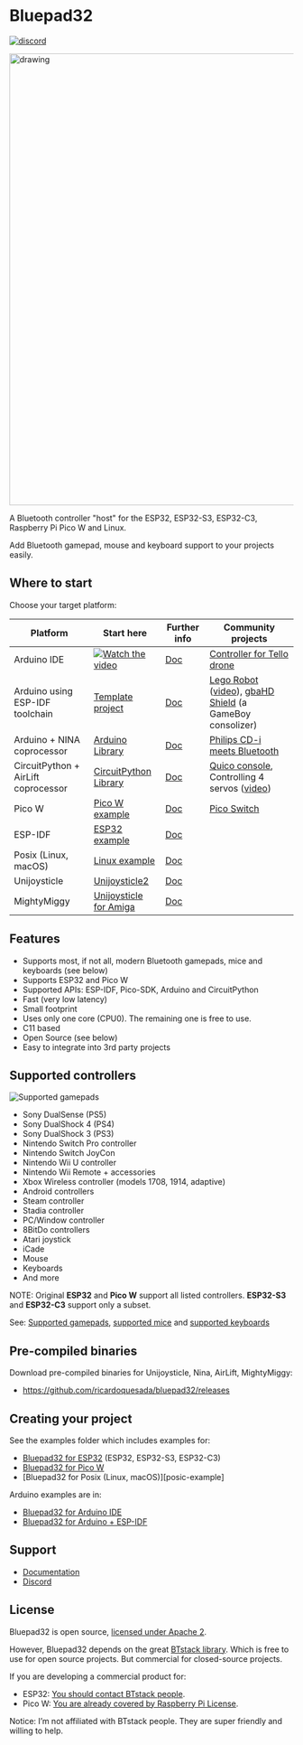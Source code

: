 # Bluepad32

[![discord](https://img.shields.io/discord/775177861665521725.svg)](https://discord.gg/r5aMn6Cw5q)

<img src="https://github.com/ricardoquesada/bluepad32/blob/main/docs/images/bluepad32-logo.png?raw=true" alt="drawing" width="800"/>

A Bluetooth controller "host" for the ESP32, ESP32-S3, ESP32-C3, Raspberry Pi Pico W and Linux.

Add Bluetooth gamepad, mouse and keyboard support to your projects easily.

## Where to start

Choose your target platform:

| Platform                            | Start here                                                        | Further info             | Community projects                                                                                        |
|-------------------------------------|-------------------------------------------------------------------|--------------------------|-----------------------------------------------------------------------------------------------------------|
| Arduino IDE                         | [![Watch the video][youtube_image]](https://youtu.be/0jnY-XXiD8Q) | [Doc][plat_arduino]      | [Controller for Tello drone][tello]                                                                       |
| Arduino using ESP-IDF toolchain     | [Template project][esp-idf-bluepad32-arduino]                     | [Doc][plat_arduino]      | [Lego Robot][esp32_example] ([video][esp32_video]), [gbaHD Shield][esp32_example2] (a GameBoy consolizer) |
| Arduino + NINA coprocessor          | [Arduino Library][bp32-arduino]                                   | [Doc][plat_nina]         | [Philips CD-i meets Bluetooth][nina_example]                                                              |
| CircuitPython + AirLift coprocessor | [CircuitPython Library][bp32-circuitpython]                       | [Doc][plat_airlift]      | [Quico console][airlift_example], Controlling 4 servos ([video][airlift_video])                           |
| Pico W                              | [Pico W example][pico-w-example]                                  | [Doc][plat_custom]       | [Pico Switch][pico_switch]                                                                                |
| ESP-IDF                             | [ESP32 example][esp32-example]                                    | [Doc][plat_custom]       |                                                                                                           |
| Posix (Linux, macOS)                | [Linux example][posix-example]                                    | [Doc][plat_custom]       |                                                                                                           |
| Unijoysticle                        | [Unijoysticle2][unijoysticle2]                                    | [Doc][plat_unijoysticle] |                                                                                                           |
| MightyMiggy                         | [Unijoysticle for Amiga][unijoysticle_sukko]                      | [Doc][plat_mightymiggy]  |                                                                                                           |

[airlift_example]: https://gitlab.com/ricardoquesada/quico

[airlift_video]: https://twitter.com/makermelissa/status/1482596378282913793

[bp32-arduino]: https://github.com/ricardoquesada/bluepad32-arduino

[bp32-circuitpython]: https://github.com/ricardoquesada/bluepad32-circuitpython

[esp32_example]: https://github.com/antonvh/LMS-uart-esp/blob/main/Projects/LMS-ESP32/BluePad32_idf/README.md

[esp32_example2]: https://github.com/ManCloud/GBAHD-Shield

[esp32_video]: https://www.instagram.com/p/Ca7T6twKZ0B/

[esp-idf-bluepad32-arduino]: https://github.com/ricardoquesada/esp-idf-arduino-bluepad32-template

[nina_example]: https://eyskens.me/cd-i-meets-bluetooth/

[pico_switch]: https://github.com/juan518munoz/PicoSwitch-WirelessGamepadAdapter

[plat_airlift]: https://bluepad32.readthedocs.io/en/latest/plat_airlift

[plat_arduino]: https://bluepad32.readthedocs.io/en/latest/plat_arduino

[plat_custom]: https://bluepad32.readthedocs.io/en/latest/adding_new_platform

[plat_mightymiggy]: https://bluepad32.readthedocs.io/en/latest/plat_mightymiggy

[plat_nina]: https://bluepad32.readthedocs.io/en/latest/plat_nina

[plat_unijoysticle]: https://bluepad32.readthedocs.io/en/latest/plat_unijoysticle

[tello]: https://github.com/jsolderitsch/ESP32Controller

[unijoysticle2]: https://retro.moe/unijoysticle2/

[unijoysticle_sukko]: https://gitlab.com/SukkoPera/unijoysticle2

[youtube_image]: https://lh3.googleusercontent.com/pw/AJFCJaXiDBy3NcQBBB-WFFVCsvYBs8szExsYQVwG5qqBTtKofjzZtJv_6GSL7_LfYRiypF1K0jjjgziXJuxAhoEawvzV84hlbmVTrGeXQYpVnpILZwWkbFi-ccX4lEzEbYXX-UbsEzpHLhO8qGVuwxOl7I_h1Q=-no?authuser=0

## Features

* Supports most, if not all, modern Bluetooth gamepads, mice and keyboards (see below)
* Supports ESP32 and Pico W
* Supported APIs: ESP-IDF, Pico-SDK, Arduino and CircuitPython
* Fast (very low latency)
* Small footprint
* Uses only one core (CPU0). The remaining one is free to use.
* C11 based
* Open Source (see below)
* Easy to integrate into 3rd party projects

## Supported controllers

![Supported gamepads](https://lh3.googleusercontent.com/pw/AMWts8BB7wT51jpn3HxWHuZLiEM2lX05gmTDsnldHszkXuYqxbowNvtxPtpbHh3CNjv1OBzeyadZjNLNBgE4w2tl2WmP8M9gGBCfWhzmZGQnHBlERSoy5W2dj6-EYmT84yteKTFjp4Jz2H3DgByFiKXaxfFC2g=-no)

* Sony DualSense (PS5)
* Sony DualShock 4 (PS4)
* Sony DualShock 3 (PS3)
* Nintendo Switch Pro controller
* Nintendo Switch JoyCon
* Nintendo Wii U controller
* Nintendo Wii Remote + accessories
* Xbox Wireless controller (models 1708, 1914, adaptive)
* Android controllers
* Steam controller
* Stadia controller
* PC/Window controller
* 8BitDo controllers
* Atari joystick
* iCade
* Mouse
* Keyboards
* And more

NOTE: Original **ESP32** and **Pico W** support all listed controllers. **ESP32-S3** and **ESP32-C3** support only a
subset.

See: [Supported gamepads][gamepads], [supported mice][mice] and [supported keyboards][keyboards]

[gamepads]: https://github.com/ricardoquesada/bluepad32/blob/master/docs/supported_gamepads.md

[mice]: https://github.com/ricardoquesada/bluepad32/blob/master/docs/supported_mice.md

[keyboards]: https://github.com/ricardoquesada/bluepad32/blob/master/docs/supported_keyboards.md

## Pre-compiled binaries

Download pre-compiled binaries for Unijoysticle, Nina, AirLift, MightyMiggy:

* https://github.com/ricardoquesada/bluepad32/releases

## Creating your project

See the examples folder which includes examples for:

* [Bluepad32 for ESP32][esp32-example] (ESP32, ESP32-S3, ESP32-C3)
* [Bluepad32 for Pico W][pico-w-example]
* [Bluepad32 for Posix (Linux, macOS)][posic-example]

Arduino examples are in:

* [Bluepad32 for Arduino IDE][arduino-ide-example]
* [Bluepad32 for Arduino + ESP-IDF][arduino-esp-idf-example]

[esp32-example]: examples/esp32/

[pico-w-example]: examples/pico_w/

[posix-example]: examples/posix

[arduino-ide-example]: https://www.youtube.com/watch?v=0jnY-XXiD8Q

[arduino-esp-idf-example]: https://github.com/ricardoquesada/esp-idf-arduino-bluepad32-template

## Support

* [Documentation][docs]
* [Discord][discord]

[docs]: https://bluepad32.readthedocs.io/en/latest/

[discord]: https://discord.gg/r5aMn6Cw5q

## License

Bluepad32 is open source, [licensed under Apache 2][apache2].

However, Bluepad32 depends on the great [BTstack library][btstack-github]. Which is free to use for
open source projects. But commercial for closed-source projects.

If you are developing a commercial product for:

- ESP32: [You should contact BTstack people][btstack-homepage].
- Pico W: [You are already covered by Raspberry Pi License][rpi-btstack-license].

Notice: I’m not affiliated with BTstack people. They are super friendly and willing to help.

[btstack-github]: https://github.com/bluekitchen/btstack

[apache2]: https://www.apache.org/licenses/LICENSE-2.0

[btstack-homepage]: https://bluekitchen-gmbh.com/

[rpi-btstack-license]: https://github.com/raspberrypi/pico-sdk/blob/master/src/rp2_common/pico_btstack/LICENSE.RP
